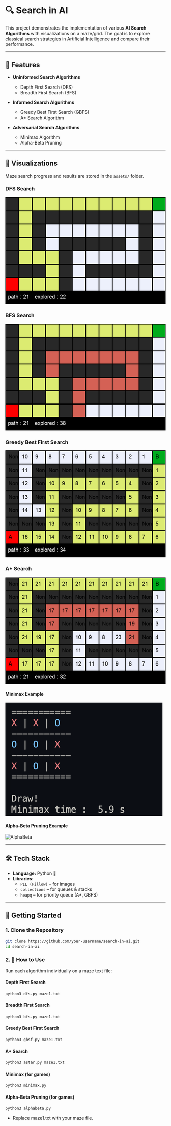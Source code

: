 # 🔍 Search in AI  

This project demonstrates the implementation of various **AI Search Algorithms** with visualizations on a maze/grid. The goal is to explore classical search strategies in Artificial Intelligence and compare their performance.  

---

## 📂 Features  

- **Uninformed Search Algorithms**  
  - Depth First Search (DFS)  
  - Breadth First Search (BFS)  

- **Informed Search Algorithms**  
  - Greedy Best First Search (GBFS)  
  - A* Search Algorithm  

- **Adversarial Search Algorithms**  
  - Minimax Algorithm  
  - Alpha-Beta Pruning  

---

## 📸 Visualizations  

Maze search progress and results are stored in the `assets/` folder.  


### DFS Search  
![DFS](assets/dfs.png)  

### BFS Search  
![BFS](assets/bfs.png)  

### Greedy Best First Search  
![GBFS](assets/gbfs.png)  

### A* Search  
![A*](assets/astar.png)  

#### Minimax Example  
![Minimax](assets/minimax.png)  

#### Alpha-Beta Pruning Example  
![AlphaBeta](assets/alphabeta.png)  

---

## 🛠️ Tech Stack  

- **Language:** Python 🐍  
- **Libraries:**  
  - `PIL (Pillow)` – for images  
  - `collections` – for queues & stacks  
  - `heapq` – for priority queue (A*, GBFS)  

---

## 🚀 Getting Started  

### 1. Clone the Repository  
```bash
git clone https://github.com/your-username/search-in-ai.git
cd search-in-ai
```
### 2. 🏃 How to Use

Run each algorithm individually on a maze text file:

#### Depth First Search
```py
python3 dfs.py maze1.txt
```
#### Breadth First Search
```py
python3 bfs.py maze1.txt
```
#### Greedy Best First Search
```py
python3 gbsf.py maze1.txt
```
#### A* Search
```py
python3 astar.py maze1.txt
```
#### Minimax (for games)
```py
python3 minimax.py
```
#### Alpha-Beta Pruning (for games)
```py
python3 alphabeta.py
```
- Replace maze1.txt with your maze file.
